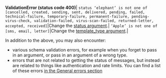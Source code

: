 **ValidationError (status code 400)**|
`status ‘elephant’ is not one of [cancelled, created, sending, sent, delivered, pending, failed, technical-failure, temporary-failure, permanent-failure, pending-virus-check, validation-failed, virus-scan-failed, returned-letter, accepted, received]`|Change the [status argument](#status-optional).|
`‘Apple’ is not one of [sms, email, letter]`|Change the [template_type argument](#template-type-optional).|

In addition to the above, you may also encounter:

* various schema validation errors, for example when you forget to pass in an argument, or pass in an argument of a wrong type.
* errors that are not related to getting the status of messages, but instead are related to things like authentication and rate limits. You can find a list of these errors [in the General errors section](#general-errors)